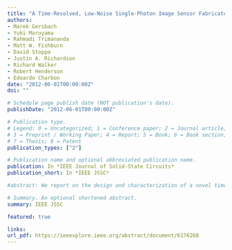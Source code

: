```yaml
---
title: "A Time-Resolved, Low-Noise Single-Photon Image Sensor Fabricated in Deep-Submicron CMOS Technology"
authors:
- Marek Gersbach
- Yuki Maruyama
- Rahmadi Trimananda
- Matt W. Fishburn
- David Stoppa
- Justin A. Richardson
- Richard Walker
- Robert Henderson
- Edoardo Charbon
date: "2012-06-01T00:00:00Z"
doi: ""

# Schedule page publish date (NOT publication's date).
publishDate: "2012-06-01T00:00:00Z"

# Publication type.
# Legend: 0 = Uncategorized; 1 = Conference paper; 2 = Journal article;
# 3 = Preprint / Working Paper; 4 = Report; 5 = Book; 6 = Book section;
# 7 = Thesis; 8 = Patent
publication_types: ["2"]

# Publication name and optional abbreviated publication name.
publication: In *IEEE Journal of Solid-State Circuits*
publication_short: In *IEEE JSSC*

#abstract: We report on the design and characterization of a novel time-resolved image sensor fabricated in a 130 nm CMOS process. Each pixel within the 3232 pixel array contains a low-noise single-photon detector and a high-precision time-to-digital converter (TDC). The 10-bit TDC exhibits a timing resolution of 119 ps with a timing uniformity across the entire array of less than 2 LSBs. The differential non-linearity (DNL) and integral non-linearity (INL) were measured at ±0.4 and ±1.2 LSBs, respectively. The pixel array was fabricated with a pitch of 50 μm in both directions and with a total TDC area of less than 2000 μm 2 . The target application for this sensor is time-resolved imaging, in particular fluorescence lifetime imaging microscopy and 3D imaging. The characterization shows the suitability of the proposed sensor technology for these applications.

# Summary. An optional shortened abstract.
summary: IEEE JSSC

featured: true

links:
url_pdf: https://ieeexplore.ieee.org/abstract/document/6176268
---
```

